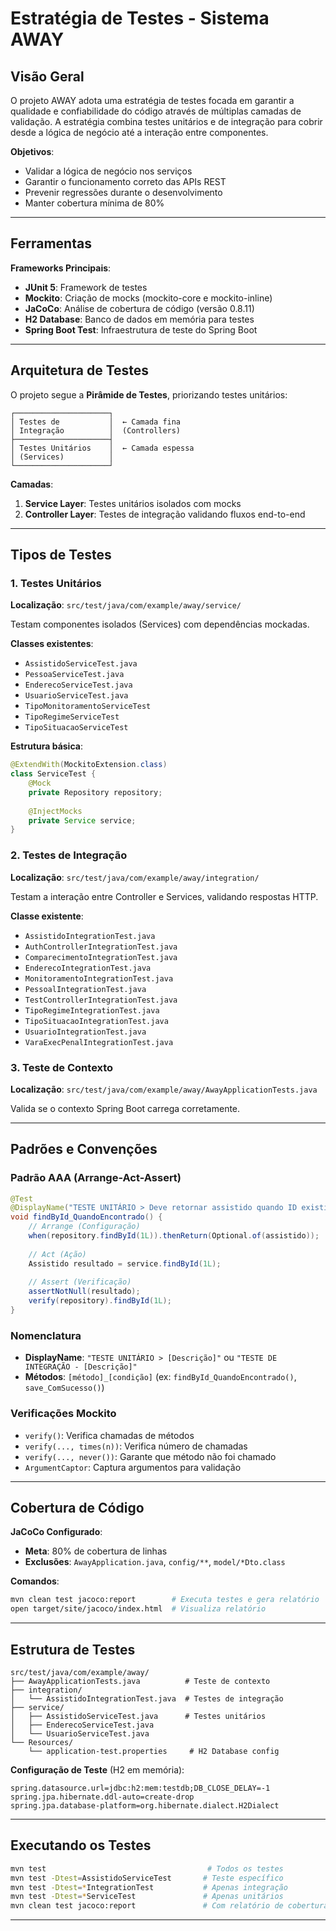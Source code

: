 # Estratégia de Testes - Sistema AWAY

## Visão Geral

O projeto AWAY adota uma estratégia de testes focada em garantir a qualidade e confiabilidade do código através de múltiplas camadas de validação. A estratégia combina testes unitários e de integração para cobrir desde a lógica de negócio até a interação entre componentes.

**Objetivos**:
- Validar a lógica de negócio nos serviços
- Garantir o funcionamento correto das APIs REST
- Prevenir regressões durante o desenvolvimento
- Manter cobertura mínima de 80%

---

## Ferramentas

**Frameworks Principais**:
- **JUnit 5**: Framework de testes
- **Mockito**: Criação de mocks (mockito-core e mockito-inline)
- **JaCoCo**: Análise de cobertura de código (versão 0.8.11)
- **H2 Database**: Banco de dados em memória para testes
- **Spring Boot Test**: Infraestrutura de teste do Spring Boot

---

## Arquitetura de Testes

O projeto segue a **Pirâmide de Testes**, priorizando testes unitários:

```
┌─────────────────────┐
│ Testes de           │  ← Camada fina
│ Integração          │  (Controllers)
├─────────────────────┤
│ Testes Unitários    │  ← Camada espessa
│ (Services)          │
└─────────────────────┘
```

**Camadas**:
1. **Service Layer**: Testes unitários isolados com mocks
2. **Controller Layer**: Testes de integração validando fluxos end-to-end

---

## Tipos de Testes

### 1. Testes Unitários
**Localização**: `src/test/java/com/example/away/service/`

Testam componentes isolados (Services) com dependências mockadas.

**Classes existentes**:
- `AssistidoServiceTest.java`
- `PessoaServiceTest.java`
- `EnderecoServiceTest.java` 
- `UsuarioServiceTest.java` 
- `TipoMonitoramentoServiceTest` 
- `TipoRegimeServiceTest`
- `TipoSituacaoServiceTest`



**Estrutura básica**:
```java
@ExtendWith(MockitoExtension.class)
class ServiceTest {
    @Mock
    private Repository repository;
    
    @InjectMocks
    private Service service;
}
```

### 2. Testes de Integração
**Localização**: `src/test/java/com/example/away/integration/`

Testam a interação entre Controller e Services, validando respostas HTTP.

**Classe existente**:
- `AssistidoIntegrationTest.java`
- `AuthControllerIntegrationTest.java`
- `ComparecimentoIntegrationTest.java`
- `EnderecoIntegrationTest.java`
- `MonitoramentoIntegrationTest.java`
- `PessoalIntegrationTest.java`
- `TestControllerIntegrationTest.java`
- `TipoRegimeIntegrationTest.java`
- `TipoSituacaoIntegrationTest.java`
- `UsuarioIntegrationTest.java`
- `VaraExecPenalIntegrationTest.java`

### 3. Teste de Contexto
**Localização**: `src/test/java/com/example/away/AwayApplicationTests.java`

Valida se o contexto Spring Boot carrega corretamente.

---

## Padrões e Convenções

### Padrão AAA (Arrange-Act-Assert)

```java
@Test
@DisplayName("TESTE UNITÁRIO > Deve retornar assistido quando ID existir")
void findById_QuandoEncontrado() {
    // Arrange (Configuração)
    when(repository.findById(1L)).thenReturn(Optional.of(assistido));
    
    // Act (Ação)
    Assistido resultado = service.findById(1L);
    
    // Assert (Verificação)
    assertNotNull(resultado);
    verify(repository).findById(1L);
}
```

### Nomenclatura

- **DisplayName**: `"TESTE UNITÁRIO > [Descrição]"` ou `"TESTE DE INTEGRAÇÃO - [Descrição]"`
- **Métodos**: `[método]_[condição]` (ex: `findById_QuandoEncontrado()`, `save_ComSucesso()`)

### Verificações Mockito

- `verify()`: Verifica chamadas de métodos
- `verify(..., times(n))`: Verifica número de chamadas
- `verify(..., never())`: Garante que método não foi chamado
- `ArgumentCaptor`: Captura argumentos para validação

---

## Cobertura de Código

**JaCoCo Configurado**:
- **Meta**: 80% de cobertura de linhas
- **Exclusões**: `AwayApplication.java`, `config/**`, `model/*Dto.class`

**Comandos**:
```bash
mvn clean test jacoco:report        # Executa testes e gera relatório
open target/site/jacoco/index.html  # Visualiza relatório
```

---

## Estrutura de Testes

```
src/test/java/com/example/away/
├── AwayApplicationTests.java          # Teste de contexto
├── integration/
│   └── AssistidoIntegrationTest.java  # Testes de integração
├── service/
│   ├── AssistidoServiceTest.java      # Testes unitários
│   ├── EnderecoServiceTest.java
│   └── UsuarioServiceTest.java
└── Resources/
    └── application-test.properties     # H2 Database config
```

**Configuração de Teste** (H2 em memória):
```properties
spring.datasource.url=jdbc:h2:mem:testdb;DB_CLOSE_DELAY=-1
spring.jpa.hibernate.ddl-auto=create-drop
spring.jpa.database-platform=org.hibernate.dialect.H2Dialect
```

---

## Executando os Testes

```bash
mvn test                                    # Todos os testes
mvn test -Dtest=AssistidoServiceTest       # Teste específico
mvn test -Dtest=*IntegrationTest           # Apenas integração
mvn test -Dtest=*ServiceTest               # Apenas unitários
mvn clean test jacoco:report               # Com relatório de cobertura
```

---


